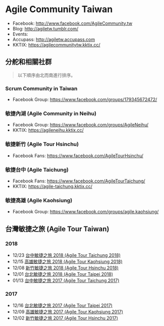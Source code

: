 # Agile Community Taiwan

* Facebook: http://www.facebook.com/AgileCommunity.tw
* Blog: http://agiletw.tumblr.com/
* Events:
 * Accupass: http://agiletw.accupass.com
 * KKTIX: https://agilecommunitytw.kktix.cc/

## 分舵和相關社群

> 以下順序由北而南進行排序。

### Scrum Community in Taiwan

* Facebook Group: https://www.facebook.com/groups/179345672472/

### 敏捷內湖 (Agile Community in Neihu)

* Facebook Group: https://www.facebook.com/groups/AgileNeihu/
* KKTIX: https://agileneihu.kktix.cc/

### 敏捷新竹 (Agile Tour Hsinchu)

* Facebook Fans: https://www.facebook.com/AgileTourHsinchu/

### 敏捷台中 (Agile Taichung)

* Facebook Fans: https://www.facebook.com/AgileTourTaichung/
* KKTIX: https://agile-taichung.kktix.cc/

### 敏捷高雄 (Agile Kaohsiung)

* Facebook Group: https://www.facebook.com/groups/agile.kaohsiung/

## 台灣敏捷之旅 (Agile Tour Taiwan)

### 2018

* 12/23 [台中敏捷之旅 2018 (Agile Tour Taichung 2018)](https://www.facebook.com/events/338973736880591/)
* 12/15 [高雄敏捷之旅 2018 (Agile Tour Kaohsiung 2018)](https://agilekaohsiung.kktix.cc/events/agiletourkaohsiung2018)
* 12/08 [新竹敏捷之旅 2018 (Agile Tour Hsinchu 2018)](https://agilecommtw.kktix.cc/events/agiletourhsinchu2018)
* 12/01 [台北敏捷之旅 2018 (Agile Tour Taipei 2018)](https://agilecommtw.kktix.cc/events/agiletourtaipei2018)
* 01/13 [台中敏捷之旅 2017 (Agile Tour Taichung 2017)](https://www.accupass.com/event/1711280738178163006690)

### 2017

* 12/16 [台北敏捷之旅 2017 (Agile Tour Taipei 2017)](https://agilecommtw.kktix.cc/events/agiletourtaipei2017)
* 12/09 [高雄敏捷之旅 2017 (Agile Tour Kaohsiung 2017)](https://www.accupass.com/event/1709111042501613360068)
* 12/02 [新竹敏捷之旅 2017 (Agile Tour Hsinchu 2017)](https://agilecommtw.kktix.cc/events/athsinchu2017d1)

